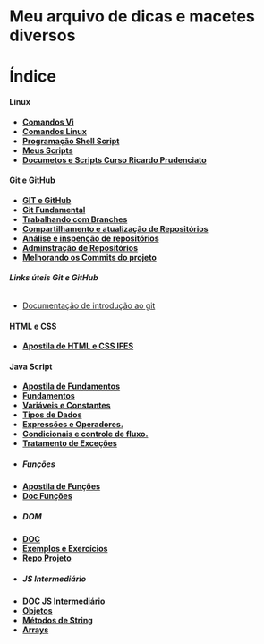 # **Meu arquivo de dicas e macetes diversos**

# Índice

#### **Linux**
* **[Comandos Vi](/LINUX/VI.md)**
* **[Comandos Linux](/LINUX/COMANDOS%20LINUX.md)**
* **[Programação Shell Script](/LINUX/PROGRAMAÇÃO%20LINUX.MD)**
* **[Meus Scripts](/LINUX/CURSO%20LINUX/Meus%20Scripts/)**
* **[Documetos e Scripts Curso Ricardo Prudenciato](/LINUX/CURSO%20LINUX/CursoShellScript/)**

#### **Git e GitHub**
* **[GIT e GitHub](/GIT%20E%20GITHUB/GIT.md)**
* **[Git Fundamental](https://github.com/aldrinreis/MACETARIO-PESSOAL/blob/main/GIT%20E%20GITHUB/GIT.md#git-fundamental)**
* **[Trabalhando com Branches](https://github.com/aldrinreis/MACETARIO-PESSOAL/blob/main/GIT%20E%20GITHUB/GIT.md#trabalhando-com-branches)**
* **[Compartilhamento e atualização de Repositórios](https://github.com/aldrinreis/MACETARIO-PESSOAL/blob/main/GIT%20E%20GITHUB/GIT.md#compartilhamento-e-atualiza%C3%A7%C3%A3o-de-reposit%C3%B3rios)**
* **[Análise e inspenção de repositórios](https://github.com/aldrinreis/MACETARIO-PESSOAL/blob/main/GIT%20E%20GITHUB/GIT.md#an%C3%A1lise-e-inspen%C3%A7%C3%A3o-de-reposit%C3%B3rios)**
* **[Adminstração de Repositórios](https://github.com/aldrinreis/MACETARIO-PESSOAL/blob/main/GIT%20E%20GITHUB/GIT.md#an%C3%A1lise-e-inspen%C3%A7%C3%A3o-de-reposit%C3%B3rios)**
* **[Melhorando os Commits do projeto](https://github.com/aldrinreis/MACETARIO-PESSOAL/blob/main/GIT%20E%20GITHUB/GIT.md#melhorando-os-commits-do-projeto)**


###### **Links úteis Git e GitHub**
- [Documentação de introdução ao git](https://docs.github.com/pt/get-started)


#### **HTML e CSS**
* **[Apostila de HTML e CSS IFES](/HTMLeCSS/Apostila%20de%20HTML5%20e%20CSS3.pdf)**

#### **Java Script**

* **[Apostila de Fundamentos](/JAVASCRIPT/Apostila-JavaScript-Fundamentos_01.pdf)**
* **[Fundamentos](https://github.com/aldrinreis/MACETARIO-PESSOAL/blob/main/JAVASCRIPT/JavaScriptFundamentos.md#java-script---fundamentos)**
* **[Variáveis e Constantes](https://github.com/aldrinreis/MACETARIO-PESSOAL/blob/main/JAVASCRIPT/JavaScriptFundamentos.md#vari%C3%A1veis-e-constantes)**
* **[Tipos de Dados](https://github.com/aldrinreis/MACETARIO-PESSOAL/blob/main/JAVASCRIPT/JavaScriptFundamentos.md#tipos-de-dados)**
* **[Expressões e Operadores.](https://github.com/aldrinreis/MACETARIO-PESSOAL/blob/main/JAVASCRIPT/JavaScriptFundamentos.md#express%C3%B5es-e-operadores)**
* **[Condicionais e controle de fluxo.](https://github.com/aldrinreis/MACETARIO-PESSOAL/blob/main/JAVASCRIPT/JavaScriptFundamentos.md#condicionais-e-controle-de-fluxo)**
* **[Tratamento de Exceções](https://github.com/aldrinreis/MACETARIO-PESSOAL/blob/main/JAVASCRIPT/JavaScriptFundamentos.md#tratamento-de-exce%C3%A7%C3%B5es)**


- ##### **Funções**

* **[Apostila de Funções](/JAVASCRIPT/JavaScript-12-Funcoes.pdf)**
* **[Doc Funções](https://github.com/aldrinreis/MACETARIO-PESSOAL/blob/main/JAVASCRIPT/javaScriptFuncoes.md)**

- ##### **DOM**

* **[DOC](https://github.com/aldrinreis/MACETARIO-PESSOAL/blob/main/JAVASCRIPT/domJavaScript.md)**
* **[Exemplos e Exercícios](/JAVASCRIPT/4%20DOM/)**
* **[Repo Projeto](https://github.com/aldrinreis/Conversor-de-Moedas---A4NDEV)**

- ##### **JS Intermediário**

* **[DOC JS Intermediário](https://github.com/aldrinreis/MACETARIO-PESSOAL/blob/main/JAVASCRIPT/JavaScript%20Intermedi%C3%A1rio.md)**
* **[Objetos](https://github.com/aldrinreis/MACETARIO-PESSOAL/blob/main/JAVASCRIPT/JavaScript%20Intermedi%C3%A1rio.md#objetos)**
* **[Métodos de String](https://github.com/aldrinreis/MACETARIO-PESSOAL/blob/main/JAVASCRIPT/JavaScript%20Intermedi%C3%A1rio.md#m%C3%A9todos-de-texto)**
* **[Arrays](https://github.com/aldrinreis/MACETARIO-PESSOAL/blob/main/JAVASCRIPT/JavaScript%20Intermedi%C3%A1rio.md#arrays)**
